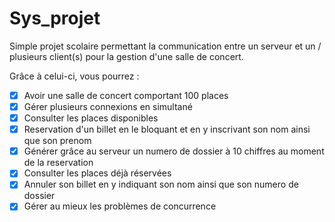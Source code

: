 # Sys_projet

Simple projet scolaire permettant la communication entre un serveur et un / plusieurs client(s) pour la gestion d'une salle de concert.

Grâce à celui-ci, vous pourrez :
   - [x] Avoir une salle de concert comportant 100 places
   - [x] Gérer plusieurs connexions en simultané 
   - [x] Consulter les places disponibles
   - [x] Reservation d'un billet en le bloquant et en y inscrivant son nom ainsi que son prenom
   - [x] Générer grâce au serveur un numero de dossier à 10 chiffres au moment de la reservation
   - [x] Consulter les places déjà réservées
   - [x] Annuler son billet en y indiquant son nom ainsi que son numero de dossier 
   - [x] Gérer au mieux les problèmes de concurrence 
